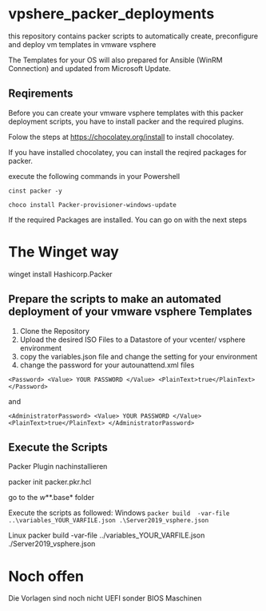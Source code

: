 # vpshere_packer_deployments
this repository contains packer scripts to automatically create, preconfigure and deploy vm templates in vmware vsphere

The Templates for your OS will also prepared for Ansible (WinRM Connection) and updated from Microsoft Update.


## Reqirements

Before you can create your vmware vsphere templates with this packer deployment scripts, you have to install packer and the required plugins.

Folow the steps at https://chocolatey.org/install to install chocolatey.

If you have installed chocolatey, you can install the reqired packages for packer.

execute the following commands in your Powershell

`cinst packer -y`

`choco install Packer-provisioner-windows-update`

If the required Packages are installed. You can go on with the next steps

# The Winget way
winget install Hashicorp.Packer


## Prepare the scripts to make an automated deployment of your vmware vsphere Templates

1. Clone the Repository
2. Upload the desired ISO Files to a Datastore of your vcenter/ vsphere environment
3. copy the variables.json file and change the setting for your environment
3. change the password for your autounattend.xml files 

`<Password> <Value> YOUR PASSWORD </Value> <PlainText>true</PlainText> </Password>`
                
 and

`<AdministratorPassword> <Value> YOUR PASSWORD </Value> <PlainText>true</PlainText> </AdministratorPassword>`

## Execute the Scripts 

Packer Plugin nachinstallieren

packer init packer.pkr.hcl

go to the *w***.base* folder

Execute the scripts as followed:
Windows 
`packer build  -var-file ..\variables_YOUR_VARFILE.json .\Server2019_vsphere.json`

Linux
packer build  -var-file ../variables_YOUR_VARFILE.json ./Server2019_vsphere.json

# Noch offen
Die Vorlagen sind noch nicht UEFI sonder BIOS Maschinen
